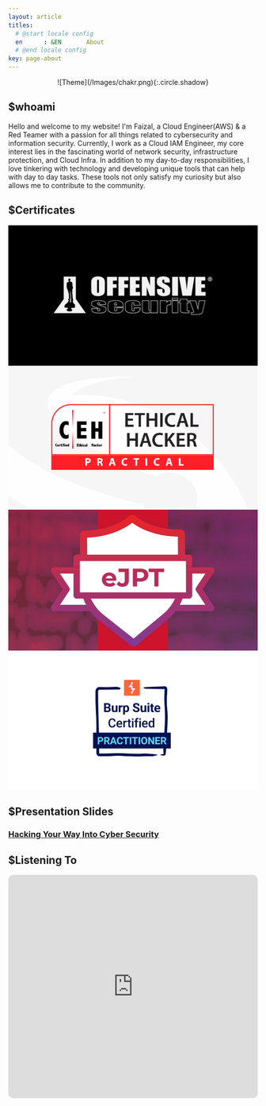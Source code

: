 ```yaml
---
layout: article
titles:
  # @start locale config
  en      : &EN       About
  # @end locale config
key: page-about
---
```


<div style="width:80%; margin:0 auto; " align="center" markdown="1">
  ![Theme](/Images/chakr.png){:.circle.shadow}
</div>


## $whoami
Hello and welcome to my website! I'm Faizal, a Cloud Engineer(AWS) & a Red Teamer with a passion for all things related to cybersecurity and information security. Currently, I work as a Cloud IAM Engineer, my core interest lies in the fascinating world of network security, infrastructure protection, and Cloud Infra. In addition to my day-to-day responsibilities, I love tinkering with technology and developing unique tools that can help with day to day tasks. These tools not only satisfy my curiosity but also allows me to contribute to the community.

## $Certificates

  <div class="card card--clickable cert">
    <div class="card__image">
     <img class="image" src="Images/certificate-card/oscp_card.png"/>
    </div>
  </div>


   <div class="card card--clickable cert">
    <div class="card__image">
     <img class="image" src="Images/certificate-card/ceh_card.png"/>
    </div>
  </div>

   <div class="card card--clickable cert">
    <div class="card__image">
     <img class="image" src="Images/certificate-card/ejpt_card.png"/>
    </div>
  </div>

   <div class="card card--clickable cert">
    <div class="card__image">
     <img class="image" src="Images/certificate-card/BSCP.png"/>
    </div>
  </div>

## $Presentation Slides

<style>
  .hero-example--linear-gradient {
    border-radius: 10px;
  }
</style>

<div class="hero hero--dark hero-example--linear-gradient" style="background-image: url('/Images/talks/introduction.png')">
  <div class="hero__content">
    <h3><a href="/Images/talks/introduction.pdf">Hacking Your Way Into Cyber Security</a></h3>
  </div>
</div>

## $Listening To

<iframe id="embedPlayer" src="https://embed.music.apple.com/us/album/udaan-original-motion-picture-soundtrack/1129427946?app=music&amp;itsct=music_box_player&amp;itscg=30200&amp;ls=1&amp;theme=auto" height="450px" frameborder="0" sandbox="allow-forms allow-popups allow-same-origin allow-scripts allow-top-navigation-by-user-activation" allow="autoplay *; encrypted-media *; clipboard-write" style="width: 100%; max-width: 854px; overflow: hidden; border-radius: 10px; transform: translateZ(0px); animation: 2s ease 0s 6 normal none running loading-indicator; background-color: rgb(228, 228, 228);"></iframe>
